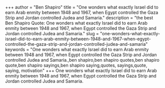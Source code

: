 +++
author = "Ben Shapiro"
title = "One wonders what exactly Israel did to earn Arab enmity between 1948 and 1967, when Egypt controlled the Gaza Strip and Jordan controlled Judea and Samaria."
description = "the best Ben Shapiro Quote: One wonders what exactly Israel did to earn Arab enmity between 1948 and 1967, when Egypt controlled the Gaza Strip and Jordan controlled Judea and Samaria."
slug = "one-wonders-what-exactly-israel-did-to-earn-arab-enmity-between-1948-and-1967-when-egypt-controlled-the-gaza-strip-and-jordan-controlled-judea-and-samaria"
keywords = "One wonders what exactly Israel did to earn Arab enmity between 1948 and 1967, when Egypt controlled the Gaza Strip and Jordan controlled Judea and Samaria.,ben shapiro,ben shapiro quotes,ben shapiro quote,ben shapiro sayings,ben shapiro saying,quotes, sayings,quote, saying, motivation"
+++
One wonders what exactly Israel did to earn Arab enmity between 1948 and 1967, when Egypt controlled the Gaza Strip and Jordan controlled Judea and Samaria.
